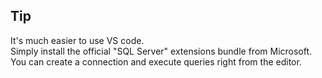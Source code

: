## Tip
It's much easier to use VS code.  
Simply install the official "SQL Server" extensions bundle from Microsoft.  
You can create a connection and execute queries right from the editor.